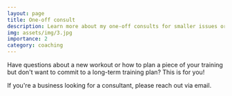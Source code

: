 ```yaml
---
layout: page
title: One-off consult
description: Learn more about my one-off consults for smaller issues or advice.
img: assets/img/3.jpg
importance: 2
category: coaching
---
```


Have questions about a new workout or how to plan a piece of your training but don't want to commit to a long-term training plan? This is for you!



If you're a business looking for a consultant, please reach out via email. 




